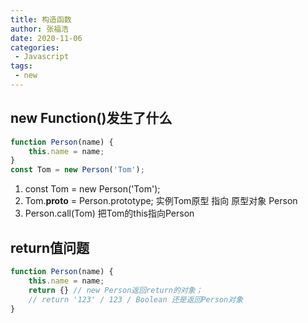 ```yaml
---
title: 构造函数
author: 张福浩
date: 2020-11-06
categories:
 - Javascript
tags:
 - new
---
```


## new Function()发生了什么

```js
function Person(name) {
    this.name = name;
}
const Tom = new Person('Tom');
```
1. const Tom = new Person('Tom');
2. Tom.__proto__ = Person.prototype; 实例Tom原型 指向 原型对象 Person
3. Person.call(Tom) 把Tom的this指向Person

## return值问题

```javascript
function Person(name) {
    this.name = name;
    return {} // new Person返回return的对象；
    // return '123' / 123 / Boolean 还是返回Person对象
}
```
